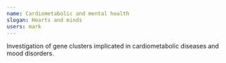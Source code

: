 ```yaml
---
name: Cardiometabolic and mental health
slogan: Hearts and minds
users: mark
---
```


Investigation of gene clusters implicated in cardiometabolic diseases and mood disorders.